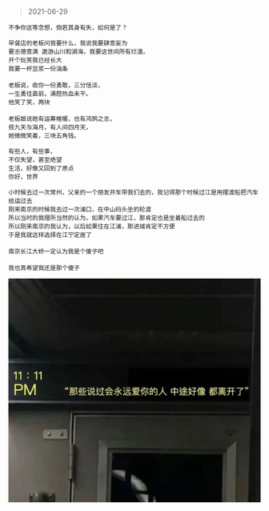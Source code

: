 >2021-06-29

```
不争你这等念想，倘若其身有失，如何是了？
```

```
早餐店的老板问我要什么，我说我要肆意妄为 
要志德意满 遨游山川和湖海，我要这世间所有烂漫。
开个玩笑我已经长大 
我要一杯豆浆一份油条

老板说，收你一份勇敢，三分恬淡，
一生勇往直前，满腔热血未干。
他笑了笑，两块

老板娘说她有运筹帷幄，也有鸿鹄之志，
揽九天与海月，有人间四月天，
她微微笑着，三块五角钱。

```

```
有些人，有些事，
不仅失望，甚至绝望
生活，好像又回到了原点
你好，世界
```

```
小时候去过一次常州，父亲的一个朋友开车带我们去的，我记得那个时候过江是用摆渡船把汽车给运过去
刚来南京的时候我去过一次浦口，在中山码头坐的轮渡
所以当时的我理所当然的认为，如果汽车要过江，那肯定也是坐着船过去的
所以刚来南京的我认为，以后如果住在江浦，那进城肯定不方便
于是我就这样选择在江宁定居了

南京长江大桥一定认为我是个傻子吧

我也真希望我还是那个傻子

```
![](../../images/2021-06-29.jpeg)